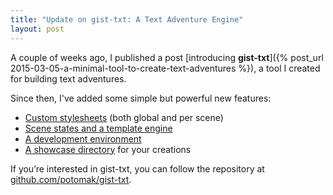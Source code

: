 ```yaml
---
title: "Update on gist-txt: A Text Adventure Engine"
layout: post
---
```


A couple of weeks ago, I published a post [introducing **gist-txt**]({% post_url 2015-03-05-a-minimal-tool-to-create-text-adventures %}), a tool I created for building text adventures.

Since then, I've added some simple but powerful new features:

* [Custom stylesheets](http://www.reddit.com/r/gamedev/comments/2yrtb1/its_the_rgamedev_daily_random_discussion_thread/cpchn9k) (both global and per scene)
* [Scene states and a template engine](http://www.reddit.com/r/gamedev/comments/2ynm8u/its_the_rgamedev_daily_random_discussion_thread/cpbeved)
* [A development environment](http://www.reddit.com/r/gamedev/comments/2z7lfh/its_the_rgamedev_daily_random_discussion_thread/cpguzrd)
* [A showcase directory](http://potomak.github.io/gist-txt/text-adventures.html) for your creations

If you’re interested in gist-txt, you can follow the repository at [github.com/potomak/gist-txt](https://github.com/potomak/gist-txt).
